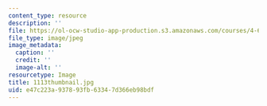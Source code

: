 ```yaml
---
content_type: resource
description: ''
file: https://ol-ocw-studio-app-production.s3.amazonaws.com/courses/4-614-religious-architecture-and-islamic-cultures-fall-2002/e47c223a937893fb63347d366eb98bdf_1113thumbnail.jpg
file_type: image/jpeg
image_metadata:
  caption: ''
  credit: ''
  image-alt: ''
resourcetype: Image
title: 1113thumbnail.jpg
uid: e47c223a-9378-93fb-6334-7d366eb98bdf
---
```

